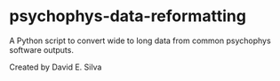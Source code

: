 # psychophys-data-reformatting
A Python script to convert wide to long data from common psychophys software outputs.

Created by David E. Silva
